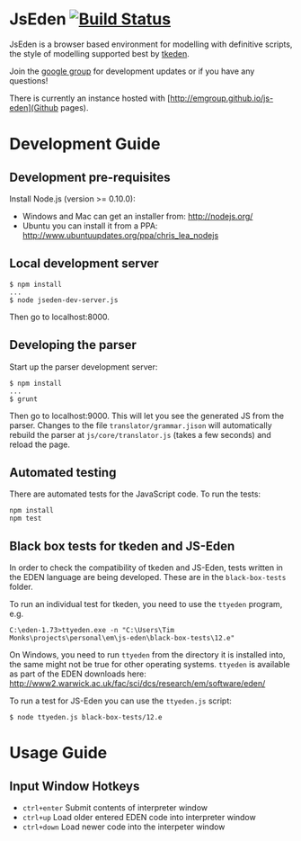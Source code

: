 # JsEden [![Build Status](https://secure.travis-ci.org/EMGroup/js-eden.png?branch=master)](https://travis-ci.org/EMGroup/js-eden)

JsEden is a browser based environment for modelling with definitive scripts, the style of modelling supported best by [tkeden](http://www2.warwick.ac.uk/fac/sci/dcs/research/em/software/eden/).

Join the [google group](https://groups.google.com/forum/#!forum/jseden) for
development updates or if you have any questions!

There is currently an instance hosted with [http://emgroup.github.io/js-eden](Github pages).

# Development Guide

## Development pre-requisites

Install Node.js (version >= 0.10.0):

* Windows and Mac can get an installer from: http://nodejs.org/
* Ubuntu you can install it from a PPA: http://www.ubuntuupdates.org/ppa/chris_lea_nodejs

## Local development server

```shell
$ npm install
...
$ node jseden-dev-server.js
```

Then go to localhost:8000.

## Developing the parser

Start up the parser development server:

```
$ npm install
...
$ grunt
```

Then go to localhost:9000. This will let you see the generated JS from the
parser. Changes to the file `translator/grammar.jison` will automatically
rebuild the parser at `js/core/translator.js` (takes a few seconds) and reload
the page.

## Automated testing

There are automated tests for the JavaScript code. To run the tests:

```shell
npm install
npm test
```

## Black box tests for tkeden and JS-Eden

In order to check the compatibility of tkeden and JS-Eden, tests written in the
EDEN language are being developed. These are in the `black-box-tests` folder.

To run an individual test for tkeden, you need to use the `ttyeden` program, e.g.

```shell
C:\eden-1.73>ttyeden.exe -n "C:\Users\Tim Monks\projects\personal\em\js-eden\black-box-tests\12.e"
```

On Windows, you need to run `ttyeden` from the directory it is installed into,
the same might not be true for other operating systems. `ttyeden` is available as part of the EDEN downloads here: http://www2.warwick.ac.uk/fac/sci/dcs/research/em/software/eden/

To run a test for JS-Eden you can use the `ttyeden.js` script:

```shell
$ node ttyeden.js black-box-tests/12.e
```

# Usage Guide

## Input Window Hotkeys

* `ctrl+enter` Submit contents of interpreter window
* `ctrl+up` Load older entered EDEN code into interpreter window
* `ctrl+down` Load newer code into the interpeter window
